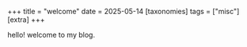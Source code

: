 +++
title = "welcome"
date = 2025-05-14
[taxonomies]
tags = ["misc"]
[extra]
+++

hello! welcome to my blog.
